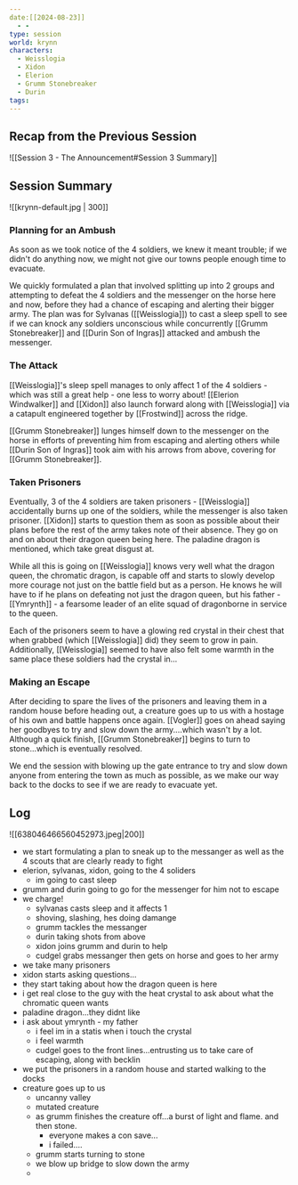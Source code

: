 ```yaml
---
date:[[2024-08-23]]
  - - 
type: session
world: krynn
characters:
  - Weisslogia
  - Xidon
  - Elerion
  - Grumm Stonebreaker
  - Durin
tags:
---
```

## Recap from the Previous Session
![[Session 3 - The Announcement#Session 3 Summary]]

## Session Summary

![[krynn-default.jpg | 300]]

### Planning for an Ambush

As soon as we took notice of the 4 soldiers, we knew it meant trouble; if we didn't do anything now, we might not give our towns people enough time to evacuate. 

We quickly formulated a plan that involved splitting up into 2 groups and attempting to defeat the 4 soldiers and the messenger on the horse here and now, before they had a chance of escaping and alerting their bigger army. The plan was for Sylvanas ([[Weisslogia]]) to cast a sleep spell to see if we can knock any soldiers unconscious while concurrently [[Grumm Stonebreaker]] and [[Durin Son of Ingras]] attacked and ambush the messenger. 

### The Attack

[[Weisslogia]]'s sleep spell manages to only affect 1 of the 4 soldiers - which was still a great help - one less to worry about! [[Elerion Windwalker]] and [[Xidon]] also launch forward along with [[Weisslogia]] via a catapult engineered together by [[Frostwind]] across the ridge. 

[[Grumm Stonebreaker]] lunges himself down to the messenger on the horse in efforts of preventing him from escaping and alerting others while [[Durin Son of Ingras]] took aim with his arrows from above, covering for [[Grumm Stonebreaker]]. 

### Taken Prisoners

Eventually, 3 of the 4 soldiers are taken prisoners - [[Weisslogia]] accidentally burns up one of the soldiers, while the messenger is also taken prisoner. [[Xidon]] starts to question them as soon as possible about their plans before the rest of the army takes note of their absence. They go on and on about their dragon queen being here. The paladine dragon is mentioned, which take great disgust at. 

While all this is going on [[Weisslogia]] knows very well what the dragon queen, the chromatic dragon, is capable off and starts to slowly develop more courage not just on the battle field but as a person. He knows he will have to if he plans on defeating not just the dragon queen, but his father - [[Ymrynth]] - a fearsome leader of an elite squad of dragonborne in service to the queen. 

Each of the prisoners seem to have a glowing red crystal in their chest that when grabbed (which [[Weisslogia]] did) they seem to grow in pain. Additionally, [[Weisslogia]] seemed to have also felt some warmth in the same place these soldiers had the crystal in...

### Making an Escape

After deciding to spare the lives of the prisoners and leaving them in a random house before heading out, a creature goes up to us with a hostage of his own and battle happens once again. [[Vogler]] goes on ahead saying her goodbyes to try and slow down the army....which wasn't by a lot. Although a quick finish, [[Grumm Stonebreaker]] begins to turn to stone...which is eventually resolved. 

We end the session with blowing up the gate entrance to try and slow down anyone from entering the town as much as possible, as we make our way back to the docks to see if we are ready to evacuate yet. 


## Log

![[638046466560452973.jpeg|200]]

- we start formulating a plan to sneak up to the messanger as well as the 4 scouts that are clearly ready to fight
- elerion, sylvanas, xidon, going to the 4 soliders
	- im going to cast sleep
- grumm and durin going to go for the messenger for him not to escape
- we charge!
	- sylvanas casts sleep and it affects 1
	- shoving, slashing, hes doing damange
	- grumm tackles the messanger
	- durin taking shots from above
	- xidon joins grumm and durin to help
	- cudgel grabs messanger then gets on horse and goes to her army
- we take many prisoners
- xidon starts asking questions...
- they start taking about how the dragon queen is here
- i get real close to the guy with the heat crystal to ask about what the chromatic queen wants
- paladine dragon...they didnt like
- i ask about ymrynth - my father
	- i feel im in a statis when i touch the crystal
	- i feel warmth
	- cudgel goes to the front lines...entrusting us to take care of escaping, along with becklin
- we put the prisoners in a random house and started walking to the docks
- creature goes up to us
	- uncanny valley
	- mutated creature
	- as grumm finishes the creature off...a burst of light and flame. and then stone.
		- everyone makes a con save...
		- i failed....
	- grumm starts turning to stone
	- we blow up bridge to slow down the army
	- 


